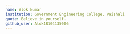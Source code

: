 ```yaml
---
name: Alok kumar
institution: Government Engineering College, Vaishali
quote: Believe in yourself.
github_user: Alok18104135006
---
```

